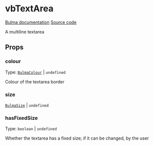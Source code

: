 # vbTextArea

[Bulma documentation](https://bulma.io/documentation/form/textarea/)
[Source code](https://github.com/csc530/vuebulma/blob/main/src/components/form/BulmaTextArea.vue)

A multiline textarea

## Props

### colour

Type: [`BulmaColour`](../../types/common_types.md#bulmacolour) | `undefined`

Colour of the textarea border

### size

[`BulmaSize`](../../types/common_types.md#bulmasize) | `undefined`


### hasFixedSize

Type: `boolean` | `undefined`

Whether the textarea has a fixed size; if it can be changed, by the user
